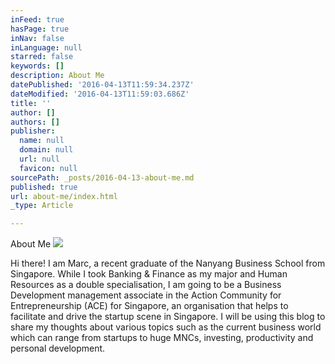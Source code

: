 ```yaml
---
inFeed: true
hasPage: true
inNav: false
inLanguage: null
starred: false
keywords: []
description: About Me
datePublished: '2016-04-13T11:59:34.237Z'
dateModified: '2016-04-13T11:59:03.686Z'
title: ''
author: []
authors: []
publisher:
  name: null
  domain: null
  url: null
  favicon: null
sourcePath: _posts/2016-04-13-about-me.md
published: true
url: about-me/index.html
_type: Article

---
```

About Me
![](https://the-grid-user-content.s3-us-west-2.amazonaws.com/975d2936-d175-4cca-9c99-230416f2b534.jpg)

Hi there! I am Marc, a recent graduate of the Nanyang Business School from Singapore. While I took Banking & Finance as my major and Human Resources as a double specialisation, I am going to be a Business Development management associate in the Action Community for Entrepreneurship (ACE) for Singapore, an organisation that helps to facilitate and drive the startup scene in Singapore. I will be using this blog to share my thoughts about various topics such as the current business world which can range from startups to huge MNCs, investing, productivity and personal development.